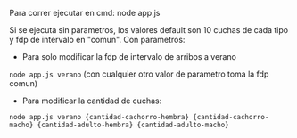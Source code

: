 Para correr ejecutar en cmd:
node app.js

Si se ejecuta sin parametros, los valores default son 10 cuchas de cada tipo y fdp de intervalo en "comun".
Con parametros:

* Para solo modificar la fdp de intervalo de arribos a verano

`node app.js verano`
(con cualquier otro valor de parametro toma la fdp comun)

* Para modificar la cantidad de cuchas:

`node app.js verano {cantidad-cachorro-hembra} {cantidad-cachorro-macho} {cantidad-adulto-hembra} {cantidad-adulto-macho}`
